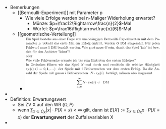 - Bemerkungen
	- [[Bernoulli-Experiment]] mit Parameter p
		- Wie viele Erfolge werden bei n-Maliger Widerholung erwartet?
			- Münze: $p=\frac12\Rightarrow\frac{n}{2}$-Mal
			- Würfel: $p=\frac16\Rightarrow\frac{n}{6}$-Mal
	- [[geometrische-Verteilung]]
		- ![image.png](../assets/image_1746984068989_0.png)
-
- Definition: Erwartungswert
	- Sei ZV X auf den WR $\left(\Omega,P\right)$
	- wenn $\sum_{x\in\Omega_{X}}\left|x\right|\cdot P\left(X=x\right)<\infty$ gilt, dann ist $E\left\lbrace X\right\rbrace:=\sum_{x\in\Omega_{X}}x\cdot P\left(X=x\right)$ der **Erwartungswert** der Zuffalsvariablen X
-